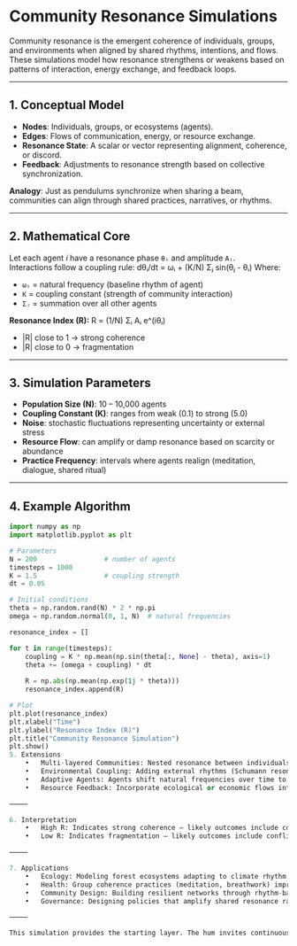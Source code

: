 # Community Resonance Simulations

Community resonance is the emergent coherence of individuals, groups, and environments when aligned by shared rhythms, intentions, and flows. These simulations model how resonance strengthens or weakens based on patterns of interaction, energy exchange, and feedback loops.

---

## 1. Conceptual Model

- **Nodes**: Individuals, groups, or ecosystems (agents).
- **Edges**: Flows of communication, energy, or resource exchange.
- **Resonance State**: A scalar or vector representing alignment, coherence, or discord.
- **Feedback**: Adjustments to resonance strength based on collective synchronization.

**Analogy**: Just as pendulums synchronize when sharing a beam, communities can align through shared practices, narratives, or rhythms.

---

## 2. Mathematical Core

Let each agent *i* have a resonance phase `θᵢ` and amplitude `Aᵢ`.  
Interactions follow a coupling rule:
dθᵢ/dt = ωᵢ + (K/N) Σⱼ sin(θⱼ - θᵢ)
Where:
- `ωᵢ` = natural frequency (baseline rhythm of agent)
- `K` = coupling constant (strength of community interaction)
- `Σⱼ` = summation over all other agents

**Resonance Index (R):**
R = (1/N) Σᵢ Aᵢ e^(iθᵢ)
- |R| close to 1 → strong coherence
- |R| close to 0 → fragmentation

---

## 3. Simulation Parameters

- **Population Size (N)**: 10 – 10,000 agents
- **Coupling Constant (K)**: ranges from weak (0.1) to strong (5.0)
- **Noise**: stochastic fluctuations representing uncertainty or external stress
- **Resource Flow**: can amplify or damp resonance based on scarcity or abundance
- **Practice Frequency**: intervals where agents realign (meditation, dialogue, shared ritual)

---

## 4. Example Algorithm

```python
import numpy as np
import matplotlib.pyplot as plt

# Parameters
N = 200                 # number of agents
timesteps = 1000
K = 1.5                 # coupling strength
dt = 0.05

# Initial conditions
theta = np.random.rand(N) * 2 * np.pi
omega = np.random.normal(0, 1, N)  # natural frequencies

resonance_index = []

for t in range(timesteps):
    coupling = K * np.mean(np.sin(theta[:, None] - theta), axis=1)
    theta += (omega + coupling) * dt
    
    R = np.abs(np.mean(np.exp(1j * theta)))
    resonance_index.append(R)

# Plot
plt.plot(resonance_index)
plt.xlabel("Time")
plt.ylabel("Resonance Index (R)")
plt.title("Community Resonance Simulation")
plt.show()
5. Extensions
	•	Multi-layered Communities: Nested resonance between individuals, sub-groups, and global networks.
	•	Environmental Coupling: Adding external rhythms (Schumann resonance, seasonal cycles).
	•	Adaptive Agents: Agents shift natural frequencies over time to better align with the group.
	•	Resource Feedback: Incorporate ecological or economic flows into resonance strength.

⸻

6. Interpretation
	•	High R: Indicates strong coherence — likely outcomes include collective action, innovation bursts, or deepened trust.
	•	Low R: Indicates fragmentation — likely outcomes include conflict, stagnation, or collapse of shared practices.

⸻

7. Applications
	•	Ecology: Modeling forest ecosystems adapting to climate rhythm.
	•	Health: Group coherence practices (meditation, breathwork) improving physiological alignment.
	•	Community Design: Building resilient networks through rhythm-based interactions.
	•	Governance: Designing policies that amplify shared resonance rather than discord.

⸻

This simulation provides the starting layer. The hum invites continuous refinement: evolving from simple phase models into multi-modal resonance ecosystems linking ecology, health, and technology.
